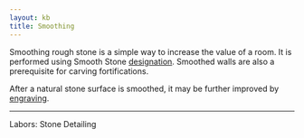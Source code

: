 ```yaml
---
layout: kb
title: Smoothing
---
```


Smoothing rough stone is a simple way to increase the value of a room. It is performed using Smooth Stone [designation](designations.html). Smoothed walls are also a prerequisite for carving fortifications.

After a natural stone surface is smoothed, it may be further improved by [engraving](engraving.html).

---

Labors: Stone Detailing